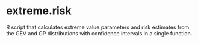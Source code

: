 # extreme.risk
R script that calculates extreme value parameters and risk estimates from the GEV and GP distributions with confidence intervals in a single function.
